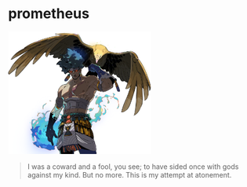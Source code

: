 # prometheus
<a href="prometheus.png"><img src="prometheus.png" style="padding: 0px 10px 0px 0px" height="250px" width="auto" alt="image of Prometheus from Hades 2"></a>

> I was a coward and a fool, you see; to have sided once with gods against my kind. But no more. This is my attempt at atonement.
